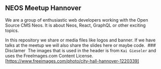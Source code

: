 ## NEOS Meetup Hannover

We are a group of enthusiastic web developers working with the Open Source CMS Neos. It is about Neos, React, GraphQL or other exciting topics.

In this repository we share or media files like logos and banner. If we have talks at the meetup we will also share the slides here or maybe code.  ### Disclamer  The images that is used in the header is from `Kai Gieseler` and uses the FreeImages.com Content License.
 [https://www.freeimages.com/photo/city-hall-hannover-1220339]
